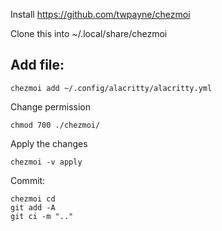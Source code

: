 Install https://github.com/twpayne/chezmoi

Clone this into ~/.local/share/chezmoi

## Add file:

```
chezmoi add ~/.config/alacritty/alacritty.yml
```

Change permission

```
chmod 700 ./chezmoi/
```

Apply the changes

```
chezmoi -v apply
```

Commit:

```
chezmoi cd
git add -A
git ci -m ".."
```
